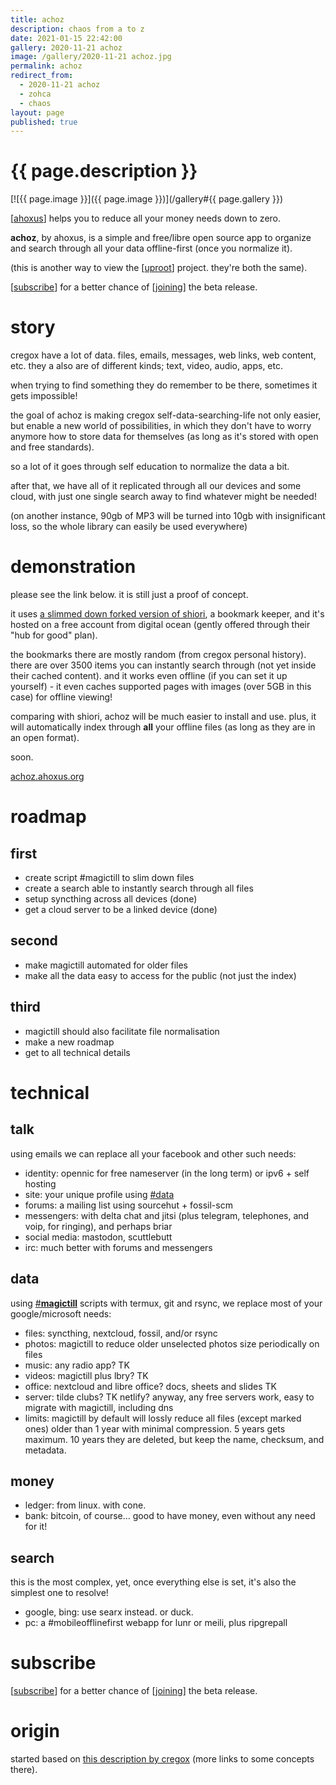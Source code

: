 ```yaml
---
title: achoz
description: chaos from a to z
date: 2021-01-15 22:42:00
gallery: 2020-11-21 achoz
image: /gallery/2020-11-21 achoz.jpg
permalink: achoz
redirect_from:
  - 2020-11-21 achoz 
  - zohca
  - chaos
layout: page
published: true
---
```


# {{ page.description }}

[![{{ page.image }}]({{ page.image }})](/gallery#{{ page.gallery }})

[[ahoxus](/)] helps you to reduce all your money needs down to zero.

**achoz**, by ahoxus, is a simple and free/libre open source app to organize and search through all your data offline-first (once you normalize it).

(this is another way to view the [[uproot](/uproot)] project. they're both the same).

[[subscribe](/#subscribe)] for a better chance of [[joining](/join)] the beta release.

# story

cregox have a lot of data. files, emails, messages, web links, web content, etc. they a also are of different kinds; text, video, audio, apps, etc.

when trying to find something they do remember to be there, sometimes it gets impossible!

the goal of achoz is making cregox self-data-searching-life not only easier, but enable a new world of possibilities, in which they don't have to worry anymore how to store data for themselves (as long as it's stored with open and free standards).

so a lot of it goes through self education to normalize the data a bit.

after that, we have all of it replicated through all our devices and some cloud, with just one single search away to find whatever might be needed!

(on another instance, 90gb of MP3 will be turned into 10gb with insignificant loss, so the whole library can easily be used everywhere)

# demonstration

please see the link below. it is still just a proof of concept.

it uses [a slimmed down forked version of shiori](https://github.com/cauerego/shiori), a bookmark keeper, and it's hosted on a free account from digital ocean (gently offered through their "hub for good" plan).

the bookmarks there are mostly random (from cregox personal history). there are over 3500 items you can instantly search through (not yet inside their cached content). and it works even offline (if you can set it up yourself) - it even caches supported pages with images (over 5GB in this case) for offline viewing!

comparing with shiori, achoz will be much easier to install and use. plus, it will automatically index through **all** your offline files (as long as they are in an open format).

soon.

[achoz.ahoxus.org](http://achoz.ahoxus.org)

# roadmap

## first

- create script #magictill to slim down files
- create a search able to instantly search through all files
- setup syncthing across all devices (done)
- get a cloud server to be a linked device (done)

## second

- make magictill automated for older files
- make all the data easy to access for the public (not just the index)

## third

- magictill should also facilitate file normalisation
- make a new roadmap
- get to all technical details

# technical

## talk

using emails we can replace all your facebook and other such needs:

- identity: opennic for free nameserver (in the long term) or ipv6 + self hosting
- site: your unique profile using [#data](#data)
- forums: a mailing list using sourcehut + fossil-scm
- messengers: with delta chat and jitsi (plus telegram, telephones, and voip, for ringing), and perhaps briar
- social media: mastodon, scuttlebutt
- irc: much better with forums and messengers

## data

using [#**magictill**](#origin) scripts with termux, git and rsync, we replace most of your google/microsoft needs:

- files: syncthing, nextcloud, fossil, and/or rsync
- photos: magictill to reduce older unselected photos size periodically on files
- music: any radio app? TK
- videos: magictill plus lbry? TK
- office: nextcloud and libre office? docs, sheets and slides TK
- server: tilde clubs? TK netlify? anyway, any free servers work, easy to migrate with magictill, including dns
- limits: magictill by default will lossly reduce all files (except marked ones) older than 1 year with minimal compression. 5 years gets maximum. 10 years they are deleted, but keep the name, checksum, and metadata.

## money

- ledger: from linux. with cone.
- bank: bitcoin, of course... good to have money, even without any need for it!

## search

this is the most complex, yet, once everything else is set, it's also the simplest one to resolve!

- google, bing: use searx instead. or duck.
- pc: a #mobileofflinefirst webapp for lunr or meili, plus ripgrepall

# subscribe
[[subscribe](/#subscribe)] for a better chance of [[joining](/join)] the beta release.

# origin
started based on [this description by cregox](http://cregox.net/achoz) (more links to some concepts there).
